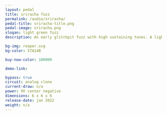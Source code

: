 ```yaml
---
layout: pedal
title: sriracha fuzz
permalink: /audio/sriracha/
pedal-title: sriracha-title.png
pedal-image: sriracha.png
slogan: light green fuzz
description: An early glitchpit fuzz with high sustaining tones. A light fuzz that it is very reminiscent of overdrive, the sriracha fuzz was a limited build of 5, and is a staple for early supporters.

bg-img: reaper.svg
bg-color: 57A14B

buy-now-color: 100000

demo-link:

bypass: true
circuit: analog clone
current-draw: n/a
power: 9V center negative
dimensions: 6 x 6 x 6
release-date: jan 2022
weight: n/a
---
```

